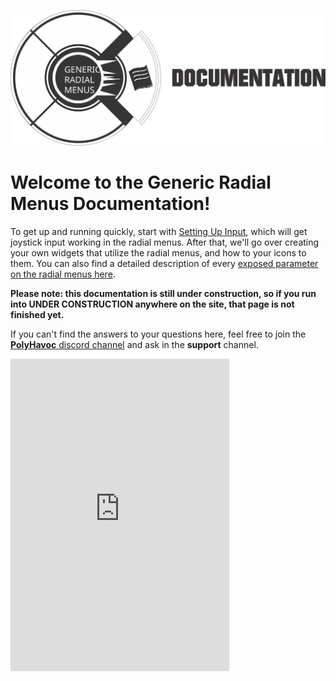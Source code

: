 ![](./img/grm_logo_docs_s.svg)

# Welcome to the Generic Radial Menus Documentation!

To get up and running quickly, start with [Setting Up Input](./GettingStarted/Setting_up_Input.md),
which will get joystick input working in the radial menus. After that, we'll go
over creating your own widgets that utilize the radial menus, and how to your icons
to them. You can also find a detailed description of every [exposed parameter on
the radial menus here](./GettingStarted/RadialMenuSettings.md).

**Please note: this documentation is still under construction, so if you run into
UNDER CONSTRUCTION anywhere on the site, that page is not finished yet.**

If you can't find the answers to your questions here, feel free to join the [**PolyHavoc**
discord channel](https://discord.gg/uqXdbEK) and ask in the **support** channel.

<iframe src="https://discordapp.com/widget?id=537415049929556008&theme=dark" width="350" height="500" allowtransparency="true" frameborder="0"></iframe>
